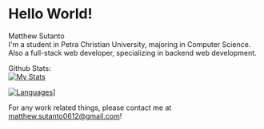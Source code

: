 # Hello World!
Matthew Sutanto  
I'm a student in Petra Christian University, majoring in Computer Science.
Also a full-stack web developer, specializing in backend web development.

Github Stats:  
[![My Stats](https://github-readme-stats.vercel.app/api?username=mtstnt&show_icons=true&theme=radical&count_private=true)](https://github.com/anuraghazra/github-readme-stats)

[![Languages](https://github-readme-stats.vercel.app/api/top-langs/?username=mtstnt&show_icons=true&theme=radical&count_private=true&layout=compact)](https://github.com/anuraghazra/github-readme-stats)]

For any work related things, please contact me at [matthew.sutanto0612@gmail.com](mailto:matthew.sutanto0612@gmail.com)!
